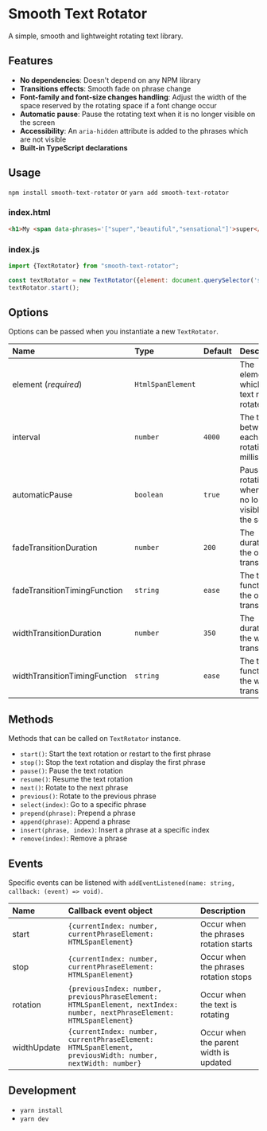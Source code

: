 # Smooth Text Rotator

A simple, smooth and lightweight rotating text library.

## Features
- **No dependencies**: Doesn't depend on any NPM library
- **Transitions effects**: Smooth fade on phrase change
- **Font-family and font-size changes handling**: Adjust the width of the space reserved by the rotating space if a font change occur
- **Automatic pause**: Pause the rotating text when it is no longer visible on the screen
- **Accessibility**: An `aria-hidden` attribute is added to the phrases which are not visible
- **Built-in TypeScript declarations**

## Usage
`npm install smooth-text-rotator` or `yarn add smooth-text-rotator`

### index.html
```html
<h1>My <span data-phrases='["super","beautiful","sensational"]'>super</span> title</h1>
```

### index.js
```js
import {TextRotator} from "smooth-text-rotator";

const textRotator = new TextRotator({element: document.querySelector('span[data-phrases]')});
textRotator.start();
```

## Options

Options can be passed when you instantiate a new `TextRotator`.

Name | Type | Default | Description
:--- | :--- | :------ | :----------
element (_required_) | `HtmlSpanElement` | | The element on which the text must rotate
interval | `number` | `4000` | The time between each rotation in milliseconds
automaticPause | `boolean` | `true` | Pause the rotating text when it is no longer visible on the screen
fadeTransitionDuration | `number` | `200` | The duration of the opacity transition
fadeTransitionTimingFunction | `string` | `ease` | The timing function of the opacity transition
widthTransitionDuration | `number` | `350` | The duration of the width transition
widthTransitionTimingFunction | `string` | `ease` | The timing function of the width transition

## Methods

Methods that can be called on `TextRotator` instance.

- `start()`: Start the text rotation or restart to the first phrase
- `stop()`: Stop the text rotation and display the first phrase
- `pause()`: Pause the text rotation
- `resume()`: Resume the text rotation
- `next()`: Rotate to the next phrase
- `previous()`: Rotate to the previous phrase
- `select(index)`: Go to a specific phrase
- `prepend(phrase)`: Prepend a phrase
- `append(phrase)`: Append a phrase
- `insert(phrase, index)`: Insert a phrase at a specific index
- `remove(index)`: Remove a phrase

## Events

Specific events can be listened with `addEventListened(name: string, callback: (event) => void)`.

Name | Callback event object | Description
:--- | :---------------- | :----------
start | `{currentIndex: number, currentPhraseElement: HTMLSpanElement}` | Occur when the phrases rotation starts
stop | `{currentIndex: number, currentPhraseElement: HTMLSpanElement}` | Occur when the phrases rotation stops
rotation | `{previousIndex: number, previousPhraseElement: HTMLSpanElement, nextIndex: number, nextPhraseElement: HTMLSpanElement}` | Occur when the text is rotating
widthUpdate | `{currentIndex: number, currentPhraseElement: HTMLSpanElement, previousWidth: number, nextWidth: number}` | Occur when the parent width is updated


## Development

- `yarn install`
- `yarn dev`
